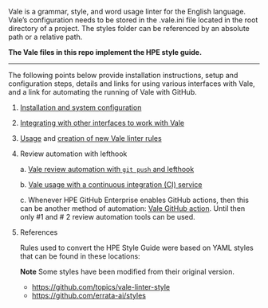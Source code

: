 Vale is a grammar, style, and word usage linter for the English language. Vale’s configuration needs to be stored in the .vale.ini file located in the root directory of a project. The styles folder can be referenced by an absolute path or a relative path.

**The Vale files in this repo implement the HPE style guide.**

------------------------------------------------------------------------------------------------------------------------------------------------------------------------------

The following points below provide installation instructions, setup and configuration steps, details and links for using various interfaces with Vale, and a link for automating the running of Vale with GitHub.

1. [Installation and system configuration](https://github.hpe.com/eric-szegedi/vale_linter/wiki/Vale-linter-installation-and-system-configuration)
  
2. [Integrating with other interfaces to work with Vale](https://github.hpe.com/eric-szegedi/vale_linter/wiki/Vale-integration-with-other-interfaces)

3. [Usage](https://github.hpe.com/eric-szegedi/vale_linter/wiki/Vale-usage) and [creation of new Vale linter rules](https://github.com/errata-ai/vale-studio)

4. Review automation with lefthook

   a. [Vale review automation with `git push` and lefthook](https://github.hpe.com/eric-szegedi/vale_linter/wiki/Automating-Vale-linter-checks-with-lefthook)

   b. [Vale usage with a continuous integration (CI) service](https://docs.errata.ai/vale/install#using-vale-with-a-continuous-integration-ci-service)

   c. Whenever HPE GitHub Enterprise enables GitHub actions, then this can be another method of automation: [Vale GitHub action](https://github.com/errata-ai/vale-action). Until then only #1 and # 2 review automation tools can be used.

5. References

   Rules used to convert the HPE Style Guide were based on YAML styles that can be found in these locations:

   **Note** Some styles have been modified from their original version.

   - <https://github.com/topics/vale-linter-style>
   - <https://github.com/errata-ai/styles>
